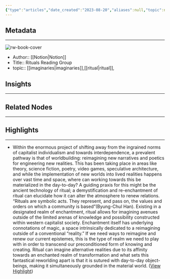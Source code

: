 ```yaml
---
{"type":"articles","date_created":"2023-08-20","aliases":null,"topic":null,"url":"https://trustsupport.notion.site/Rituals-Reading-Group-a5e8bae2fed54f8fba46777c320ff65c","layout":null,"banner":null,"dg-publish":true,"tags":null,"permalink":"/300-biblio/200-articles/rituals-reading-group/","dgPassFrontmatter":true,"created":"2023-10-20T12:44:20.000-05:00","updated":"2023-10-20T12:44:20.000-05:00"}
---
```


## Metadata
---
![rw-book-cover](https://www.notion.so/images/meta/default.png)
- Author:: [[Notion\|Notion]]
- Title:: Rituals Reading Group
- topic:: [[imaginaries\|imaginaries]],[[ritual\|ritual]], 



## Insights
---
## Related Nodes
---

## Highlights 
---
- Within the enormous project of shifting away from the ingrained norms of capitalist individualism and towards interdependence, a prevalent pathway is that of worldbuilding: reimagining new narratives and poetics for engineering new realities. This has been taking place in areas like theory, science fiction, poetry, video games, speculative architecture, and while the implementation of new worlds into lived realities happens over vast time and space, where can working towards this be materialized in the day-to-day? A guiding praxis for this might be the ancient technology of ritual; a demystification and re-enchantment of ritual can elucidate how it can alter the atmosphere to renew relations. “Rituals are symbolic acts. They represent, and pass on, the values and orders on which a community is based”(Byung-Chul Han). Existing in a designated realm of enchantment, ritual allows for imagining avenues outside of the limited arenas of knowledge and possibility constructed within western capitalist society. Enchantment itself has underlying connotations of magic, a space intrinsically dedicated to a reimagining outside of a conventional “reality.” If we need ways to reimagine and renew our current epistemes, this is the type of realm we need to play with in order to transcend our preconditioned form of knowing and creating. Ritual can imagine alternative realities due to its affinity towards an enchanted realm of transformation and what sets this fantastical reworlding apart is that it is sutured with day-to-day object-beings, making it simultaneously grounded in the material world. ([View Highlight](https://read.readwise.io/read/01h8a593psn5y0hw4h9a2fyz4c))
